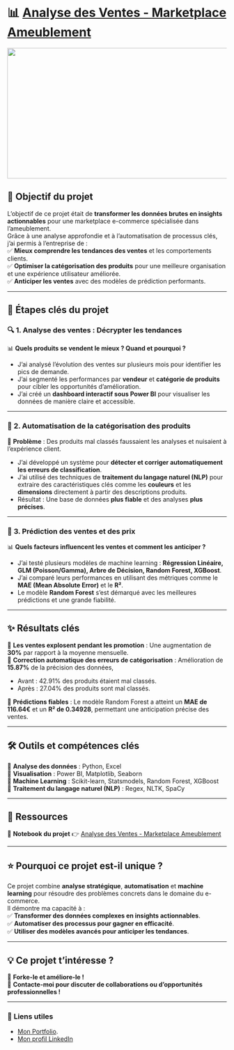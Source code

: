 # 📊 [Analyse des Ventes - Marketplace Ameublement](https://github.com/Samadkod/Cat-gorisation-de-produits/blob/main/Cat%C3%A9gorisation%20%26%20Extraction%20de%20caract%C3%A9ristiques%20de%20produits%20%C3%A0%20partir%20du%20texte..ipynb)

<p align="center">
  <img src="https://www.bedeo.fr/wp-content/uploads/2024/03/tof-ecommerce.jpg" width="1000" height="300" />
</p>

## 🚀 **Objectif du projet**  

L’objectif de ce projet était de **transformer les données brutes en insights actionnables** pour une marketplace e-commerce spécialisée dans l’ameublement.  
Grâce à une analyse approfondie et à l’automatisation de processus clés, j’ai permis à l’entreprise de :  
✅ **Mieux comprendre les tendances des ventes** et les comportements clients.  
✅ **Optimiser la catégorisation des produits** pour une meilleure organisation et une expérience utilisateur améliorée.  
✅ **Anticiper les ventes** avec des modèles de prédiction performants.  

---

## 📌 **Étapes clés du projet**  

### 🔍 **1. Analyse des ventes : Décrypter les tendances**  
📊 **Quels produits se vendent le mieux ? Quand et pourquoi ?**  
- J’ai analysé l’évolution des ventes sur plusieurs mois pour identifier les pics de demande.  
- J’ai segmenté les performances par **vendeur** et **catégorie de produits** pour cibler les opportunités d’amélioration.  
- J’ai créé un **dashboard interactif sous Power BI** pour visualiser les données de manière claire et accessible.  

---

### 🤖 **2. Automatisation de la catégorisation des produits**  
🎯 **Problème** : Des produits mal classés faussaient les analyses et nuisaient à l’expérience client.  
- J’ai développé un système pour **détecter et corriger automatiquement les erreurs de classification**.  
- J’ai utilisé des techniques de **traitement du langage naturel (NLP)** pour extraire des caractéristiques clés comme les **couleurs** et les **dimensions** directement à partir des descriptions produits.  
- Résultat : Une base de données **plus fiable** et des analyses **plus précises**.  

---

### 🔢 **3. Prédiction des ventes et des prix**  
📊 **Quels facteurs influencent les ventes et comment les anticiper ?**  
- J’ai testé plusieurs modèles de machine learning : **Régression Linéaire, GLM (Poisson/Gamma), Arbre de Décision, Random Forest, XGBoost**.  
- J’ai comparé leurs performances en utilisant des métriques comme le **MAE (Mean Absolute Error)** et le **R²**.  
- Le modèle **Random Forest** s’est démarqué avec les meilleures prédictions et une grande fiabilité.  

---

## ✨ **Résultats clés**  

📍 **Les ventes explosent pendant les promotion** : Une augmentation de **30%** par rapport à la moyenne mensuelle.  
📍 **Correction automatique des erreurs de catégorisation** : Amélioration de **15.87%** de la précision des données, 
- Avant : 42.91% des produits étaient mal classés.
- Après : 27.04% des produits sont mal classés.
  
📍 **Prédictions fiables** : Le modèle Random Forest a atteint un **MAE de 116.64€** et un **R² de 0.34928**, permettant une anticipation précise des ventes.  

---

## 🛠️ **Outils et compétences clés**  

🔹 **Analyse des données** : Python, Excel  
🔹 **Visualisation** : Power BI, Matplotlib, Seaborn  
🔹 **Machine Learning** : Scikit-learn, Statsmodels, Random Forest, XGBoost  
🔹 **Traitement du langage naturel (NLP)** : Regex, NLTK, SpaCy  

---

## 📂 **Ressources**  

📌 **Notebook du projet** 👉 [Analyse des Ventes - Marketplace Ameublement](https://github.com/Samadkod/Cat-gorisation-de-produits/blob/main/Cat%C3%A9gorisation%20%26%20Extraction%20de%20caract%C3%A9ristiques%20de%20produits%20%C3%A0%20partir%20du%20texte..ipynb)  

---

## ⭐ **Pourquoi ce projet est-il unique ?**  

Ce projet combine **analyse stratégique**, **automatisation** et **machine learning** pour résoudre des problèmes concrets dans le domaine du e-commerce.  
Il démontre ma capacité à :  
✅ **Transformer des données complexes en insights actionnables**.  
✅ **Automatiser des processus pour gagner en efficacité**.  
✅ **Utiliser des modèles avancés pour anticiper les tendances**.  

---

## 💡 **Ce projet t’intéresse ?**  

🔄 **Forke-le et améliore-le !**  
📩 **Contacte-moi pour discuter de collaborations ou d’opportunités professionnelles !**  

---

### 🔗 **Liens utiles**  
- [Mon Portfolio](https://samadkod.github.io/). 
- [Mon profil LinkedIn](https://www.linkedin.com/in/skodon/)
